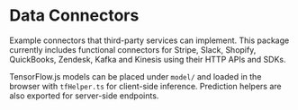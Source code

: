 # Data Connectors

Example connectors that third-party services can implement. This package currently includes functional connectors for Stripe, Slack, Shopify, QuickBooks, Zendesk, Kafka and Kinesis using their HTTP APIs and SDKs.

TensorFlow.js models can be placed under `model/` and loaded in the browser with `tfHelper.ts` for client-side inference.
Prediction helpers are also exported for server-side endpoints.
